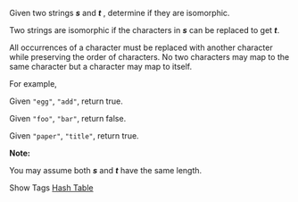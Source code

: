 Given two strings **_s_** and **_t_** , determine if they are isomorphic.

Two strings are isomorphic if the characters in **_s_** can be replaced to get **_t_**.

All occurrences of a character must be replaced with another character while preserving the order of characters. No two characters may map to the same character but a character may map to itself.

For example,  
 Given `"egg"`, `"add"`, return true.

Given `"foo"`, `"bar"`, return false.

Given `"paper"`, `"title"`, return true.

**Note:**  
 You may assume both **_s_** and **_t_** have the same length.

Show Tags
 [Hash Table](/tag/hash-table/)

